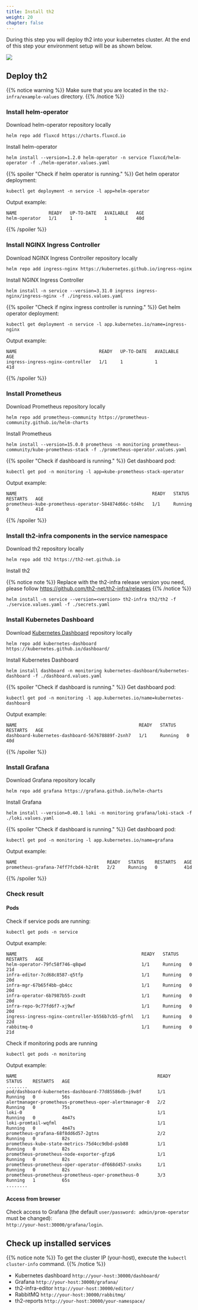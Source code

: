 ```yaml
---
title: Install th2
weight: 20
chapter: false
---
```


During this step you will deploy th2 into your kubernetes cluster.
At the end of this step your environment setup will be as shown below.

![](images/Demo-cluster-components-4-install-th2.drawio.png)

## Deploy th2

{{% notice warning %}}
Make sure that you are located in the `th2-infra/example-values` directory.
{{% /notice %}}

### Install helm-operator

Download helm-operator repository locally

```shell
helm repo add fluxcd https://charts.fluxcd.io
```

Install helm-operator

```shell
helm install --version=1.2.0 helm-operator -n service fluxcd/helm-operator -f ./helm-operator.values.yaml
```

{{% spoiler "Check if helm operator is running." %}}
Get helm operator deployment:
```shell
kubectl get deployment -n service -l app=helm-operator
```
Output example:
```shell
NAME            READY   UP-TO-DATE   AVAILABLE   AGE
helm-operator   1/1     1            1           40d
```
{{% /spoiler %}}

### Install NGINX Ingress Controller
Download NGINX Ingress Controller repository locally
```shell
helm repo add ingress-nginx https://kubernetes.github.io/ingress-nginx
```
Install NGINX Ingress Controller
```shell
helm install -n service --version=3.31.0 ingress ingress-nginx/ingress-nginx -f ./ingress.values.yaml
```

{{% spoiler "Check if nginx ingress controller is running." %}}
Get helm operator deployment:
```shell
kubectl get deployment -n service -l app.kubernetes.io/name=ingress-nginx
```
Output example:
```shell
NAME                               READY   UP-TO-DATE   AVAILABLE   AGE
ingress-ingress-nginx-controller   1/1     1            1           41d
```
{{% /spoiler %}}

### Install Prometheus

Download Prometheus repository locally

```shell
helm repo add prometheus-community https://prometheus-community.github.io/helm-charts
```

Install Prometheus

```shell
helm install --version=15.0.0 prometheus -n monitoring prometheus-community/kube-prometheus-stack -f ./prometheus-operator.values.yaml
```

{{% spoiler "Check if dashboard is running." %}}
Get dashboard pod:
```shell
kubectl get pod -n monitoring -l app=kube-prometheus-stack-operator
```
Output example:
```shell
NAME                                                   READY   STATUS    RESTARTS   AGE
prometheus-kube-prometheus-operator-584874d66c-td4hc   1/1     Running   0          41d
```
{{% /spoiler %}}

### Install th2-infra components in the service namespace

Download th2 repository locally

```shell
helm repo add th2 https://th2-net.github.io
```

Install th2


{{% notice note %}}
Replace with the th2-infra release version you need, please follow https://github.com/th2-net/th2-infra/releases
{{% /notice %}}
```shell
helm install -n service --version=<version> th2-infra th2/th2 -f ./service.values.yaml -f ./secrets.yaml
```

### Install Kubernetes Dashboard

Download [Kubernetes Dashboard](https://kubernetes.io/docs/tasks/access-application-cluster/web-ui-dashboard/) repository locally

```shell
helm repo add kubernetes-dashboard https://kubernetes.github.io/dashboard/
```

Install Kubernetes Dashboard

```shell
helm install dashboard -n monitoring kubernetes-dashboard/kubernetes-dashboard -f ./dashboard.values.yaml
```

{{% spoiler "Check if dashboard is running." %}}
Get dashboard pod:
```shell
kubectl get pod -n monitoring -l app.kubernetes.io/name=kubernetes-dashboard
```
Output example:
```shell
NAME                                              READY   STATUS    RESTARTS   AGE
dashboard-kubernetes-dashboard-567678889f-2snh7   1/1     Running   0          40d
```
{{% /spoiler %}}

### Install Grafana

Download Grafana repository locally

```shell
helm repo add grafana https://grafana.github.io/helm-charts
```

Install Grafana

```shell
helm install --version=0.40.1 loki -n monitoring grafana/loki-stack -f ./loki.values.yaml
```

{{% spoiler "Check if dashboard is running." %}}
Get dashboard pod:
```shell
kubectl get pod -n monitoring -l app.kubernetes.io/name=grafana
```
Output example:
```shell
NAME                                  READY   STATUS    RESTARTS   AGE
prometheus-grafana-74ff7fcbd4-h2r8t   2/2     Running   0          41d
```
{{% /spoiler %}}

### Check result
#### Pods
Check if service pods are running:
```shell
kubectl get pods -n service
```

Output example:
```shell
NAME                                               READY   STATUS    RESTARTS   AGE
helm-operator-79fc58f746-q8qwd                     1/1     Running   0          21d
infra-editor-7cd68c8587-q5tfp                      1/1     Running   0          20d
infra-mgr-67b65f4bb-gb4cc                          1/1     Running   0          20d
infra-operator-6b7987b55-zxxdt                     1/1     Running   0          20d
infra-repo-9c77fd6f7-xj9wf                         1/1     Running   0          20d
ingress-ingress-nginx-controller-b556b7cb5-gfrhl   1/1     Running   0          22d
rabbitmq-0                                         1/1     Running   0          21d
```

Check if monitoring pods are running
```shell
kubectl get pods -n monitoring
```
Output example:
```shell
NAME                                                     READY   STATUS    RESTARTS   AGE
........
pod/dashboard-kubernetes-dashboard-77d85586db-j9v8f      1/1     Running   0          56s
alertmanager-prometheus-prometheus-oper-alertmanager-0   2/2     Running   0          75s
loki-0                                                   1/1     Running   0          4m47s
loki-promtail-wqfml                                      1/1     Running   0          4m47s
prometheus-grafana-68f8dd6d57-2gtns                      2/2     Running   0          82s
prometheus-kube-state-metrics-75d4cc9dbd-psb88           1/1     Running   0          82s
prometheus-prometheus-node-exporter-gfzp6                1/1     Running   0          82s
prometheus-prometheus-oper-operator-df668d457-snxks      1/1     Running   0          82s
prometheus-prometheus-prometheus-oper-prometheus-0       3/3     Running   1          65s        
........
```
#### Access from browser

Check access to Grafana (the default `user/password: admin/prom-operator` must be changed):  
`http://your-host:30000/grafana/login`.

## Check up installed services

{{% notice note %}}
To get the cluster IP (your-host), execute the `kubectl cluster-info` command.
{{% /notice %}}

- Kubernetes dashboard `http://your-host:30000/dashboard/`
- Grafana `http://your-host:30000/grafana/`
- th2-infra-editor `http://your-host:30000/editor/`
- RabbitMQ `http://your-host:30000/rabbitmq/`
- th2-reports `http://your-host:30000/your-namespace/`
